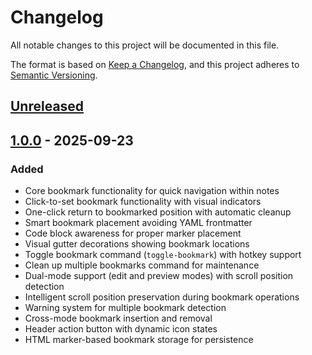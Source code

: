 # Changelog

All notable changes to this project will be documented in this file.

The format is based on [Keep a Changelog](https://keepachangelog.com/en/1.1.0/), and this project adheres to [Semantic Versioning](https://semver.org/spec/v2.0.0.html).

## [Unreleased]

## [1.0.0] - 2025-09-23

### Added
- Core bookmark functionality for quick navigation within notes
- Click-to-set bookmark functionality with visual indicators
- One-click return to bookmarked position with automatic cleanup
- Smart bookmark placement avoiding YAML frontmatter
- Code block awareness for proper marker placement
- Visual gutter decorations showing bookmark locations
- Toggle bookmark command (`toggle-bookmark`) with hotkey support
- Clean up multiple bookmarks command for maintenance
- Dual-mode support (edit and preview modes) with scroll position detection
- Intelligent scroll position preservation during bookmark operations
- Warning system for multiple bookmark detection
- Cross-mode bookmark insertion and removal
- Header action button with dynamic icon states
- HTML marker-based bookmark storage for persistence

[Unreleased]: https://github.com/AlexKucera/bookmark/compare/1.0.0...HEAD
[1.0.0]: https://github.com/AlexKucera/bookmark/releases/tag/1.0.0